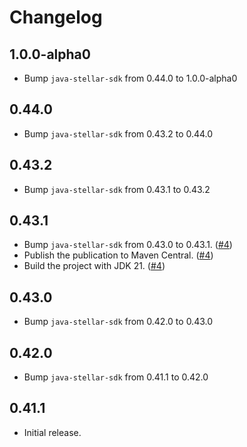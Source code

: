 # Changelog

## 1.0.0-alpha0
* Bump `java-stellar-sdk` from 0.44.0 to 1.0.0-alpha0

## 0.44.0
* Bump `java-stellar-sdk` from 0.43.2 to 0.44.0

## 0.43.2
* Bump `java-stellar-sdk` from 0.43.1 to 0.43.2

## 0.43.1
* Bump `java-stellar-sdk` from 0.43.0 to 0.43.1. ([#4](https://github.com/lightsail-network/java-stellar-sdk-android-spi/pull/4))
* Publish the publication to Maven Central. ([#4](https://github.com/lightsail-network/java-stellar-sdk-android-spi/pull/4))
* Build the project with JDK 21. ([#4](https://github.com/lightsail-network/java-stellar-sdk-android-spi/pull/4))

## 0.43.0
* Bump `java-stellar-sdk` from 0.42.0 to 0.43.0

## 0.42.0
* Bump `java-stellar-sdk` from 0.41.1 to 0.42.0

## 0.41.1
* Initial release.